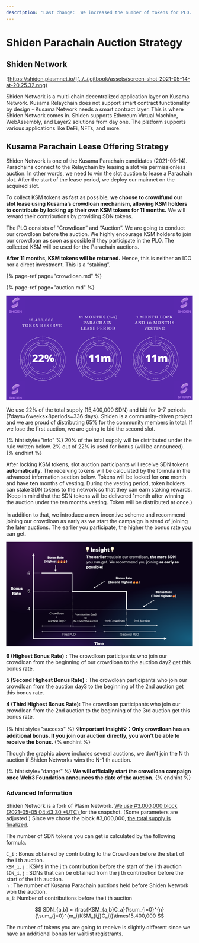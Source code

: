 ```yaml
---
description: 'Last change:  We increased the number of tokens for PLO.'
---
```


# Shiden Parachain Auction Strategy

## Shiden Network

![https://shiden.plasmnet.io/](../../.gitbook/assets/screen-shot-2021-05-14-at-20.25.32.png)

Shiden Network is a multi-chain decentralized application layer on Kusama Network. Kusama Relaychain does not support smart contract functionality by design - Kusama Network needs a smart contract layer. This is where Shiden Network comes in. Shiden supports Ethereum Virtual Machine, WebAssembly, and Layer2 solutions from day one. The platform supports various applications like DeFi, NFTs, and more.

## Kusama Parachain Lease Offering Strategy

Shiden Network is one of the Kusama Parachain candidates \(2021-05-14\). Parachains connect to the Relaychain by leasing a slot via permissionless auction. In other words, we need to win the slot auction to lease a Parachain slot. After the start of the lease period, we deploy our mainnet on the acquired slot.

To collect KSM tokens as fast as possible, **we choose to crowdfund our slot lease using Kusama’s crowdloan mechanism, allowing KSM holders to contribute by locking up their own KSM tokens for 11 months.** We will reward their contributions by providing SDN tokens.

The PLO consists of “Crowdloan” and “Auction”. We are going to conduct our crowdloan before the auction. We highly encourage KSM holders to join our crowdloan as soon as possible if they participate in the PLO. The collected KSM  will be used for the Parachain auctions. 

**After 11 months, KSM tokens will be returned.** Hence, this is neither an ICO nor a direct investment. This is a “staking”.

{% page-ref page="crowdloan.md" %}

{% page-ref page="auction.md" %}

![](../../.gitbook/assets/screen-shot-2021-05-20-at-23.43.54.png)

We use 22% of the total supply \(15,400,000 SDN\) and bid for 0-7 periods \(7days×6weeks×8periods=336 days\). Shiden is a community-driven project and we are proud of distributing 65% for the community members in total. If we lose the first auction, we are going to bid the second slot.

{% hint style="info" %}
20% of the total supply will be distributed under the rule written below. 2% out of 22% is used for bonus \(will be announced\).‌
{% endhint %}

After locking KSM tokens, slot auction participants will receive SDN tokens **automatically**. The receiving tokens will be calculated by the formula in the advanced information section below. Tokens will be locked for **one** month and have **ten** months of vesting. During the vesting period, token holders can stake SDN tokens to the network so that they can earn staking rewards. \(Keep in mind that the SDN tokens will be delivered 1month after winning the auction under the ten months vesting. Token will be distributed at once.\)  
‌  
In addition to that, we introduce a new incentive scheme and recommend joining our crowdloan as early as we start the campaign in stead of joining the later auctions. The earlier you participate, the higher the bonus rate you can get.

![](../../.gitbook/assets/screen-shot-2021-05-20-at-1.07.22.png)

**6 \(Highest Bonus Rate\)** **:** The crowdloan participants who join our crowdloan from the beginning of our crowdloan to the auction day2 get this bonus rate.

**5 \(Second Highest Bonus Rate\) :** The crowdloan participants who join our crowdloan from the auction day3 to the beginning of the 2nd auction get this bonus rate.

**4 \(Third Highest Bonus Rate\):** The crowdloan participants who join our crowdloan from the 2nd auction to the beginning of the 3rd auction get this bonus rate.

{% hint style="success" %}
**💡Important  Insight💡：Only crowdloan has an additional bonus. If you join our auction directly, you won't be able to receive the bonus.** 
{% endhint %}

Though the graphic above includes several auctions, we don't join the N th auction if Shiden Networks wins the N-1 th auction.  

{% hint style="danger" %}
**We will officially start the crowdloan campaign once Web3 Foundation announces the date of the auction.**
{% endhint %}

### Advanced Information

Shiden Network is a fork of Plasm Network. [We use \#3,000,000 block \(2021-05-05 04:43:30 +UTC\) ](https://plasm.subscan.io/block/3000000) for the snapshot. \(Some parameters are adjusted.\)  Since we chose the block \#3,000,000, [the total supply is finalized](https://forum.plasmnet.io/t/finalizing-shidens-parameters-for-the-launch/1198%20). 

The number of SDN tokens you can get is calculated  by the following formula.

`C_i` : Bonus obtained by contributing to the Crowdloan before the start of the i th auction.  
`KSM_i,j` : KSMs in the j th contribution before the start of the i th auction  
`SDN_i,j` : SDNs that can be obtained from the j th contribution before the start of the i th auction.  
`n` : The number of Kusama Parachain auctions held before Shiden Network won the auction.  
`m_i`: Number of contributions before the i th auction

$$
SDN_{a,b} = \frac{KSM_{a,b}C_a}{\sum_{i=0}^{n}{\sum_{j=0}^{m_i}KSM_{i,j}C_i}}\times15,400,000
$$

The number of tokens you are going to receive is slightly different since we have an additional bonus for waitlist registrants.

